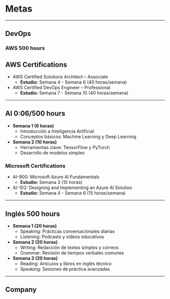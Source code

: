 # Metas

---

## DevOps

### AWS 500 hours

## AWS Certifications
- AWS Certified Solutions Architect – Associate  
  - **Estudio:** Semana 4 - Semana 6 (40 horas/semana)  
- AWS Certified DevOps Engineer – Professional  
  - **Estudio:** Semana 7 - Semana 10 (40 horas/semana)  

---

## AI 0:06/500 hours
- **Semana 1 (6 horas)**  
  - Introducción a Inteligencia Artificial  
  - Conceptos básicos: Machine Learning y Deep Learning  
- **Semana 2 (10 horas)**  
  - Herramientas clave: TensorFlow y PyTorch  
  - Desarrollo de modelos simples  

### Microsoft Certifications
- AI-900: Microsoft Azure AI Fundamentals  
  - **Estudio:** Semana 3 (10 horas)  
- AI-102: Designing and Implementing an Azure AI Solution  
  - **Estudio:** Semana 4 - Semana 6 (15 horas/semana)  

---

## Inglés 500 hours
- **Semana 1 (20 horas)**  
  - Speaking: Prácticas conversacionales diarias  
  - Listening: Podcasts y vídeos educativos  
- **Semana 2 (20 horas)**  
  - Writing: Redacción de textos simples y correos  
  - Grammar: Revisión de tiempos verbales comunes  
- **Semana 3 (20 horas)**  
  - Reading: Artículos y libros en inglés técnico  
  - Speaking: Sesiones de práctica avanzadas  

---

## Company

